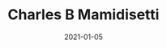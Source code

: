---
layout: person # Do not modify
title: "Charles B Mamidisetti"  # Your full name
picture: "charlesbm" # The name of your picture file without the .jpg extension
topic: "Self-adaptation for adversarial code analysis"
mail: "charles-babu.mamidisetti"
position: "PhD Student"
linkedin: "https://www.linkedin.com/in/charlesm06/"
twitter: "https://twitter.com/charlesbm06" # 
categories: people # Do not modify
date: 2021-01-05
redirect_from: /people/1970/01/01/mamidisetti.html # Do not modify
---